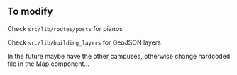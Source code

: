 ## To modify
Check `src/lib/routes/posts` for pianos

Check `src/lib/building_layers` for GeoJSON layers

In the future maybe have the other campuses, otherwise change hardcoded file in the Map component...
